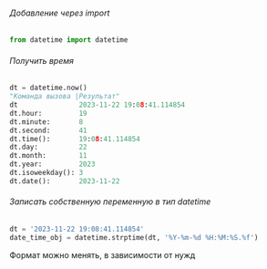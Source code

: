 ###### Добавление через import
```python
from datetime import datetime
```


###### Получить время 
```python
dt = datetime.now()
"Команда вызова |Результат"
dt               2023-11-22 19:08:41.114854
dt.hour:         19
dt.minute:       8
dt.second:       41
dt.time():       19:08:41.114854
dt.day:          22
dt.month:        11
dt.year:         2023
dt.isoweekday(): 3
dt.date():       2023-11-22

```

###### Записать собственную переменную в тип datetime
```python
dt = '2023-11-22 19:08:41.114854'
date_time_obj = datetime.strptime(dt, '%Y-%m-%d %H:%M:%S.%f')
```
Формат можно менять, в зависимости от нужд



